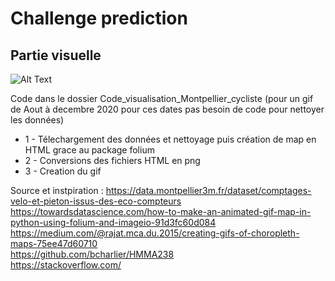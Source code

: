 # Challenge prediction


## Partie visuelle
 
![Alt Text](Gif/Montpellier_cycliste.gif)

Code dans le dossier Code_visualisation_Montpellier_cycliste (pour un gif de Aout à decembre 2020 pour ces dates pas besoin de code pour nettoyer les données)

+ 1 - Télechargement des données et nettoyage puis création de map en HTML grace au package folium
+ 2 - Conversions des fichiers HTML en png
+ 3 - Creation du gif

Source et instpiration : 
                         https://data.montpellier3m.fr/dataset/comptages-velo-et-pieton-issus-des-eco-compteurs  
                         https://towardsdatascience.com/how-to-make-an-animated-gif-map-in-python-using-folium-and-imageio-91d3fc60d084  
                         https://medium.com/@rajat.mca.du.2015/creating-gifs-of-choropleth-maps-75ee47d60710  
                         https://github.com/bcharlier/HMMA238  
                         https://stackoverflow.com/  
